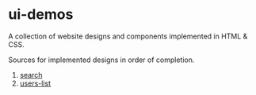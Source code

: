 # ui-demos
A collection of website designs and components implemented in HTML &amp; CSS.  
  
Sources for implemented designs in order of completion.

1. [search](https://www.uidesigndaily.com/posts/figma-search-tags-dark-mode-day-1487)
2. [users-list](https://www.uidesigndaily.com/posts/figma-users-list-card-day-1542)
